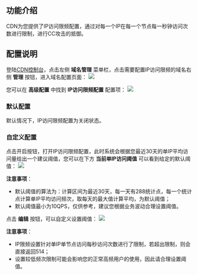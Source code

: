 ## 功能介绍
CDN为您提供了IP访问限频配置，通过对每一个IP在每一个节点每一秒钟访问次数进行限制，进行CC攻击的抵御。

## 配置说明
登陆[CDN控制台](https://console.qcloud.com/cdn)，点击左侧 **域名管理** 菜单栏，点击需要配置IP访问限频的域名右侧 **管理** 按钮，进入域名配置页面：
![](https://mc.qcloudimg.com/static/img/9d802ad649c5f051b31bb87e42ddde5b/image.png)

您可以在 **高级配置** 中找到 **IP访问限频配置** 配置项：
![](https://mc.qcloudimg.com/static/img/81afbf65602090caae27b8b7cc50844d/1.png)

### 默认配置
默认情况下，IP访问限频配置为关闭状态。

### 自定义配置
点击开启按钮，打开IP访问限频配置，此时系统会根据您最近30天的单IP平均访问量给出一个建议阈值，您可以在下方 **当前单IP访问阈值** 可以看到给定的默认阈值：
![](https://mc.qcloudimg.com/static/img/019fb8f43a34ac7b0e3666b7856ef40c/2.png)

**注意事项**：
+ 默认阈值的算法为：计算区间为最近30天，每一天有288统计点，每一个统计点计算单IP平均访问频次，取每天的最大值计算平均，为默认阈值；
+ 默认阈值最小为10QPS，仅供参考，建议您根据业务波动合理设置阈值。

点击 **编辑** 按钮，可以自定义设置阈值：
![](https://mc.qcloudimg.com/static/img/d4913571bf87c445e4606688fcb8e733/3.png)

**注意事项**：
+ IP限频设置针对单IP单节点访问每秒访问次数进行了限制，若超出限制，则会直接返回514；
+ 设置较低频次限制可能会影响您的正常高频用户的使用，因此请合理设置阈值。